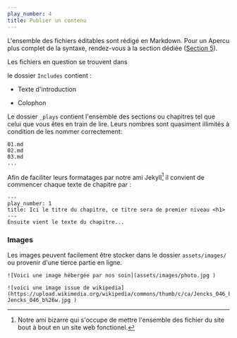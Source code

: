 ```yaml
---
play_number: 4
title: Publier un contenu
---
```


L'ensemble des fichiers éditables sont rédigé en Markdown. Pour un Apercu plus complet de la syntaxe, rendez-vous à la section dédiée ([Section 5](#play5)).

Les fichiers en question se trouvent dans 

le dossier `Includes` contient :

- Texte d'introduction

- Colophon

Le dossier `_plays` contient l'ensemble des sections ou chapitres tel que celui que vous êtes en train de lire. Leurs nombres sont quasiment illimités à condition de les nommer correctement:

```
01.md
02.md
03.md
...
```

Afin de faciliter leurs formatages par notre ami Jekyll[^1] il convient de commencer chaque texte de chapitre par :

```
---
play_number: 1
title: Ici le titre du chapitre, ce titre sera de premier niveau <h1>
---
Ensuite vient le texte du chapitre...
```

### Images

Les images peuvent facilement être stocker dans le dossier `assets/images/` ou provenir d'une tierce partie en ligne. 

```
![Voici une image hébergée par nos soin](assets/images/photo.jpg )

![voici une image issue de wikipedia](https://upload.wikimedia.org/wikipedia/commons/thumb/c/ca/Jencks_046_b%26w.jpg/330px-Jencks_046_b%26w.jpg )
```



[^1]:
	Notre ami bizarre qui s'occupe de mettre l'ensemble des fichier du site bout à bout en un site web fonctionel.

